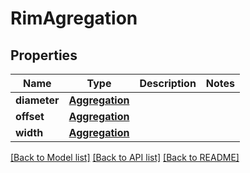 # RimAgregation

## Properties
Name | Type | Description | Notes
------------ | ------------- | ------------- | -------------
**diameter** | [**Aggregation**](Aggregation.md) |  | 
**offset** | [**Aggregation**](Aggregation.md) |  | 
**width** | [**Aggregation**](Aggregation.md) |  | 

[[Back to Model list]](../README.md#documentation-for-models) [[Back to API list]](../README.md#documentation-for-api-endpoints) [[Back to README]](../README.md)


